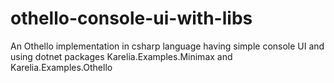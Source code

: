 # othello-console-ui-with-libs
An Othello implementation in csharp language having simple console UI and using dotnet packages Karelia.Examples.Minimax and Karelia.Examples.Othello
